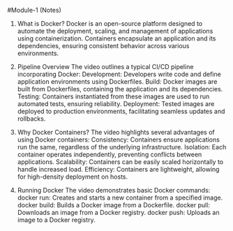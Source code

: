 #Module-1 (Notes)

1. What is Docker?
Docker is an open-source platform designed to automate the deployment, scaling, and management of applications using containerization. Containers encapsulate an application and its dependencies, ensuring consistent behavior across various environments.

2. Pipeline Overview The video outlines a typical CI/CD pipeline incorporating Docker:
Development: Developers write code and define application environments using Dockerfiles.
Build: Docker images are built from Dockerfiles, containing the application and its dependencies.
Testing: Containers instantiated from these images are used to run automated tests, ensuring reliability.
Deployment: Tested images are deployed to production environments, facilitating seamless updates and rollbacks.

3. Why Docker Containers? The video highlights several advantages of using Docker containers:
Consistency: Containers ensure applications run the same, regardless of the underlying infrastructure.
Isolation: Each container operates independently, preventing conflicts between applications.
Scalability: Containers can be easily scaled horizontally to handle increased load.
Efficiency: Containers are lightweight, allowing for high-density deployment on hosts.

4. Running Docker The video demonstrates basic Docker commands:
docker run: Creates and starts a new container from a specified image.
docker build: Builds a Docker image from a Dockerfile.
docker pull: Downloads an image from a Docker registry.
docker push: Uploads an image to a Docker registry.